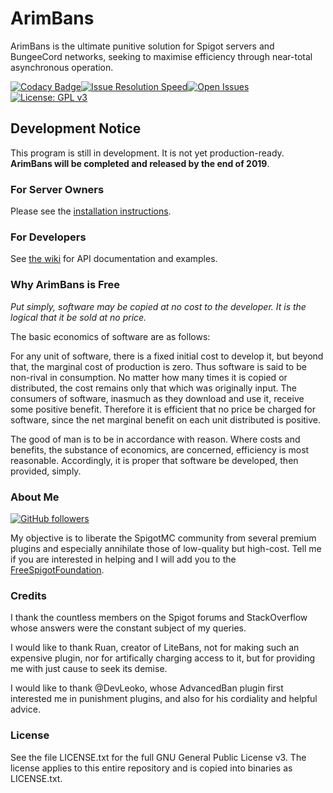 # ArimBans
ArimBans is the ultimate punitive solution for Spigot servers and BungeeCord networks, seeking to maximise efficiency through near-total asynchronous operation.

[![Codacy Badge](https://api.codacy.com/project/badge/Grade/927a51eabfd64aa3ad77b861b33107bb)](https://www.codacy.com/manual/A248/ArimBans?utm_source=github.com&amp;utm_medium=referral&amp;utm_content=A248/ArimBans&amp;utm_campaign=Badge_Grade)[![Issue Resolution Speed](http://isitmaintained.com/badge/resolution/A248/ArimBans.svg)](http://isitmaintained.com/project/A248/ArimBans "Average time to resolve an issue")[![Open Issues](http://isitmaintained.com/badge/open/A248/ArimBans.svg)](http://isitmaintained.com/project/A248/ArimBans)[![License: GPL v3](https://img.shields.io/badge/License-GPLv3-blue.svg)](https://www.gnu.org/licenses/gpl-3.0)

## Development Notice ##

This program is still in development. It is not yet production-ready. **ArimBans will be completed and released by the end of 2019**.

### For Server Owners ###

Please see the [installation instructions](https://github.com/A248/ArimBans/wiki).


### For Developers ###

See [the wiki](https://github.com/A248/ArimBans/wiki) for API documentation and examples.

### Why ArimBans is Free ###

*Put simply, software may be copied at no cost to the developer. It is the logical that it be sold at no price.*

The basic economics of software are as follows:

For any unit of software, there is a fixed initial cost to develop it, but beyond that, the marginal cost of production is zero. Thus software is said to be non-rival in consumption. No matter how many times it is copied or distributed, the cost remains only that which was originally input. The consumers of software, inasmuch as they download and use it, receive some positive benefit. Therefore it is efficient that no price be charged for software, since the net marginal benefit on each unit distributed is positive.

The good of man is to be in accordance with reason. Where costs and benefits, the substance of economics, are concerned, efficiency is most reasonable. Accordingly, it is proper that software be developed, then provided, simply.

### About Me ###
[![GitHub followers](https://img.shields.io/github/followers/A248.svg?label=Follow)](https://github.com/A248?tab=followers)

My objective is to liberate the SpigotMC community from several premium plugins and especially annihilate those of low-quality but high-cost. Tell me if you are interested in helping and I will add you to the [FreeSpigotFoundation](https://github.com/FreeSpigotFoundation).

### Credits ###

I thank the countless members on the Spigot forums and StackOverflow whose answers were the constant subject of my queries.

I would like to thank Ruan, creator of LiteBans, not for making such an expensive plugin, nor for artifically charging access to it, but for providing me with just cause to seek its demise.

I would like to thank @DevLeoko, whose AdvancedBan plugin first interested me in punishment plugins, and also for his cordiality and helpful advice.

### License ###

See the file LICENSE.txt for the full GNU General Public License v3. The license applies to this entire repository and is copied into binaries as LICENSE.txt.
